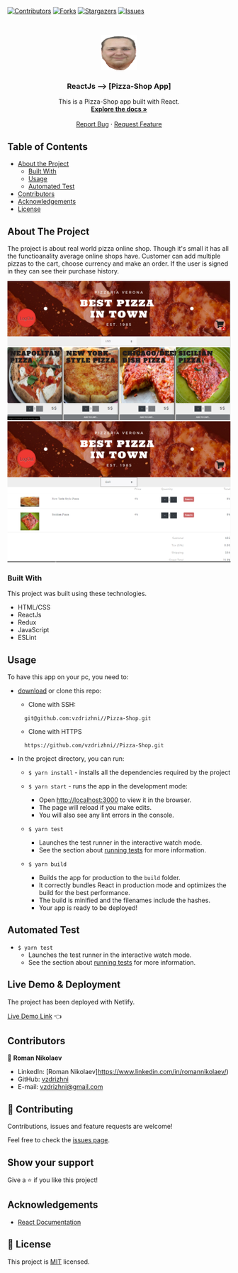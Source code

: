 <!--
*** Thanks for checking out this README Template. If you have a suggestion that would
*** make this better, please fork the repo and create a pull request or simply open
*** an issue with the tag "enhancement".
*** Thanks again! Now go create something AMAZING! :D
-->

<!-- PROJECT SHIELDS -->
<!--
*** I'm using markdown "reference style" links for readability.
*** Reference links are enclosed in brackets [ ] instead of parentheses ( ).
*** See the bottom of this document for the declaration of the reference variables
*** for contributors-url, forks-url, etc. This is an optional, concise syntax you may use.
*** https://www.markdownguide.org/basic-syntax/#reference-style-links
-->
[![Contributors][contributors-shield]][contributors-url]
[![Forks][forks-shield]][forks-url]
[![Stargazers][stars-shield]][stars-url]
[![Issues][issues-shield]][issues-url]


<!-- PROJECT LOGO -->
<br />
<p align="center">
  <a href="https://github.com/vzdrizhni/Pizza-Shop">
    <img src="src/assets/pictures/nick.png" alt="Logo" width="80" height="80">
  </a>

  <h3 align="center">ReactJs --> [Pizza-Shop App]</h3>

  <p align="center">
    This is a Pizza-Shop app built with React.
    <br />
    <a href="https://github.com/vzdrizhni//Pizza-Shop"><strong>Explore the docs »</strong></a>
    <br />
    <br />
    <a href="https://github.com/vzdrizhni//Pizza-Shop/issues">Report Bug</a>
    ·
    <a href="https://github.com/vzdrizhni//Pizza-Shop/issues">Request Feature</a>
  </p>
</p>

<!-- TABLE OF CONTENTS -->
## Table of Contents

* [About the Project](#about-the-project)
  * [Built With](#built-with)
  * [Usage](#usage)
  * [Automated Test](#automated-test)
* [Contributors](#contributors)
* [Acknowledgements](#acknowledgements)
* [License](#license)

<!-- ABOUT THE PROJECT -->
## About The Project
The project is about real world pizza online shop. Though it's small it has all the functioanality average online shops have. Customer can add multiple pizzas to the cart, choose currency and make an order. If the user is signed in they can see their purchase history.

![screenshot-1](src/assets/pictures/Screenshot1.PNG)
![screenshot-2](src/assets/pictures/Screenshot2.PNG)

### Built With
This project was built using these technologies.
* HTML/CSS
* ReactJs
* Redux
* JavaScript
* ESLint

<!-- INSTALLATION -->
## Usage

To have this app on your pc, you need to:
* [download](https://github.com/vzdrizhni//Pizza-Shop/archive/develop.zip) or clone this repo:
  - Clone with SSH:
  ```
    git@github.com:vzdrizhni//Pizza-Shop.git
  ```
  - Clone with HTTPS
  ```
    https://github.com/vzdrizhni//Pizza-Shop.git
  ```

* In the project directory, you can run:

  - `$ yarn install` - installs all the dependencies required by the project

  - `$ yarn start` - runs the app in the development mode:
    - Open [http://localhost:3000](http://localhost:3000) to view it in the browser.
    - The page will reload if you make edits.
    - You will also see any lint errors in the console.

  - `$ yarn test`
    - Launches the test runner in the interactive watch mode.
    - See the section about [running tests](https://facebook.github.io/create-react-app/docs/running-tests) for more information.

  - `$ yarn build`
    - Builds the app for production to the `build` folder.
    - It correctly bundles React in production mode and optimizes the build for the best performance.
    - The build is minified and the filenames include the hashes.
    - Your app is ready to be deployed!

## Automated Test
 - `$ yarn test`
    - Launches the test runner in the interactive watch mode.<br />
    - See the section about [running tests](https://facebook.github.io/create-react-app/docs/running-tests) for more information.

## Live Demo & Deployment
The project has been deployed with Netlify.

[Live Demo Link](https://roman-pizza.netlify.app/) :point_left:

<!-- CONTACT -->
## Contributors

👤 **Roman Nikolaev**

- LinkedIn: [Roman Nikolaev]https://www.linkedin.com/in/romannikolaev/)
- GitHub: [vzdrizhni](https://github.com/vzdrizhni)
- E-mail: vzdrizhni@gmail.com

## :handshake: Contributing

Contributions, issues and feature requests are welcome!

Feel free to check the [issues page](https://github.com/vzdrizhni//Pizza-Shop/issues).

## Show your support

Give a :star: if you like this project!

<!-- ACKNOWLEDGEMENTS -->
## Acknowledgements
* [React Documentation](https://reactjs.org/docs/getting-started.html)

<!-- MARKDOWN LINKS & IMAGES -->
<!-- https://www.markdownguide.org/basic-syntax/#reference-style-links -->
[contributors-shield]: https://img.shields.io/github/contributors/vzdrizhni/Pizza-Shop.svg?style=flat-square
[contributors-url]: https://github.com/vzdrizhni/Pizza-Shop/graphs/contributors
[forks-shield]: https://img.shields.io/github/forks/vzdrizhni/Pizza-Shop.svg?style=flat-square
[forks-url]: https://github.com/vzdrizhni/Pizza-Shop/network/members
[stars-shield]: https://img.shields.io/github/stars/vzdrizhni/Pizza-Shop.svg?style=flat-square
[stars-url]: https://github.com/vzdrizhni/Pizza-Shop/stargazers
[issues-shield]: https://img.shields.io/github/issues/vzdrizhni/Pizza-Shop.svg?style=flat-square
[issues-url]: https://github.com/vzdrizhni/Pizza-Shop/issues

## 📝 License

This project is [MIT](https://opensource.org/licenses/MIT) licensed.

